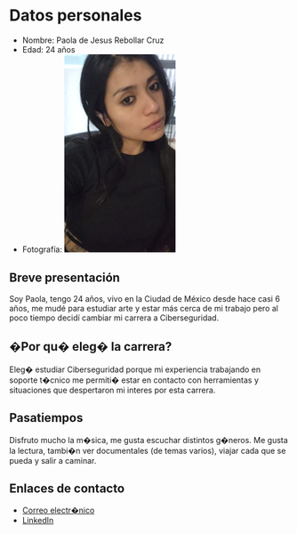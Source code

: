# Datos personales
- Nombre: Paola de Jesus Rebollar Cruz
- Edad: 24 años
- Fotografía: <img src="assets/mi_foto.jpeg" alt="mi_foto" width="200"/>

## Breve presentación
Soy Paola, tengo 24 años, vivo en la Ciudad de México desde hace casi 6 años, me mudé para estudiar arte
y estar más cerca de mi trabajo pero al poco tiempo decidí cambiar mi carrera a Ciberseguridad.

## �Por qu� eleg� la carrera?
Eleg� estudiar Ciberseguridad porque mi experiencia trabajando en soporte t�cnico me permiti� estar 
en contacto con herramientas y situaciones que despertaron mi interes por esta carrera.

## Pasatiempos
Disfruto mucho la m�sica, me gusta escuchar distintos g�neros. Me gusta la lectura, 
tambi�n ver documentales (de temas varios), viajar cada que se pueda y salir a caminar.

## Enlaces de contacto
- [Correo electr�nico](cdmx2976@amerike.edu.mx)
- [LinkedIn](https://www.linkedin.com/in/paola-de-jesus-rebollar-367901197?utm_source=share&utm_campaign=share_via&utm_content=profile&utm_medium=android_app)
